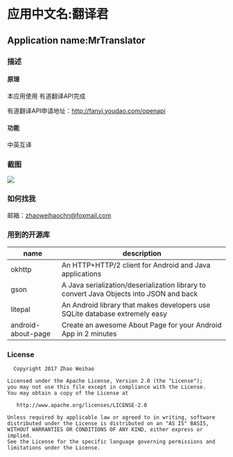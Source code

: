 
# 应用中文名:翻译君
## Application name:MrTranslator

### 描述

#### 原理

本应用使用 有道翻译API完成

有道翻译API申请地址：http://fanyi.youdao.com/openapi

#### 功能
中英互译

### 截图
![](https://github.com/zhaoweihaoChina/MrTranslator/blob/master/screenshots/1.png)



### 如何找我


邮箱：zhaoweihaochn@foxmail.com



### 用到的开源库

name | description
---- | ---
okhttp |An HTTP+HTTP/2 client for Android and Java applications
gson |  A Java serialization/deserialization library to convert Java Objects into JSON and back
litepal |  An Android library that makes developers use SQLite database extremely easy
android-about-page |  Create an awesome About Page for your Android App in 2 minutes

### License


      Copyright 2017 Zhao Weihao

    Licensed under the Apache License, Version 2.0 (the "License");
    you may not use this file except in compliance with the License.
    You may obtain a copy of the License at
    
       http://www.apache.org/licenses/LICENSE-2.0
    
    Unless required by applicable law or agreed to in writing, software
    distributed under the License is distributed on an "AS IS" BASIS,
    WITHOUT WARRANTIES OR CONDITIONS OF ANY KIND, either express or implied.
    See the License for the specific language governing permissions and
    limitations under the License.

